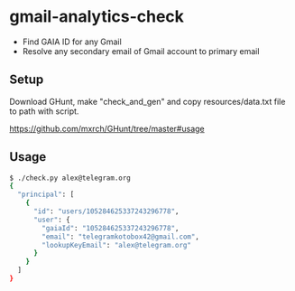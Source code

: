# gmail-analytics-check

- Find GAIA ID for any Gmail
- Resolve any secondary email of Gmail account to primary email

## Setup

Download GHunt, make "check_and_gen" and copy resources/data.txt file to path with script.

https://github.com/mxrch/GHunt/tree/master#usage

## Usage

```sh
$ ./check.py alex@telegram.org
{
  "principal": [
    {
      "id": "users/105284625337243296778",
      "user": {
        "gaiaId": "105284625337243296778",
        "email": "telegramkotobox42@gmail.com",
        "lookupKeyEmail": "alex@telegram.org"
      }
    }
  ]
}

```